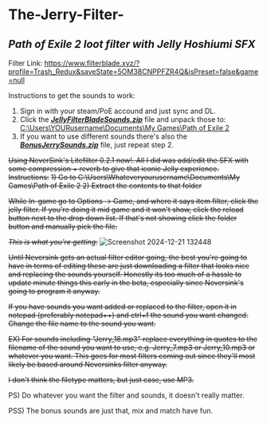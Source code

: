 # The-Jerry-Filter-
## _Path of Exile 2 loot filter with Jelly Hoshiumi SFX_
Filter Link: https://www.filterblade.xyz/?profile=Trash_Redux&saveState=5OM38CNPPFZR4Q&isPreset=false&game=null

Instructions to get the sounds to work:
1) Sign in with your steam/PoE accound and just sync and DL.
2) Click the <ins>**_JellyFilterBladeSounds.zip_**</ins> file and unpack those to: <ins>C:\Users\YOURusername\Documents\My Games\Path of Exile 2</ins>
3) If you want to use different sounds there's also the <ins>**_BonusJerrySounds.zip_**</ins> file, just repeat step 2.





~~Using NeverSink's Litefilter 0.2.1 now!. All I did was add/edit the SFX with some compression + reverb to give that iconic Jelly experience.
Instructions:~~
~~1) Go to C:\Users\Whateveryourusername\Documents\My Games\Path of Exile 2
2) Extract the contents to that folder~~

~~While In-game go to Options -> Game, and where it says item filter, click the jelly filter. If you're doing it mid game and it won't show, click the reload button next to the drop down list. If that's not showing click the folder button and manually pick the file.~~

~~_This is what you're getting:_~~
![Screenshot 2024-12-21 132448](https://github.com/user-attachments/assets/658526c7-9425-46d4-9813-cf8c25266708)

~~Until Neversink gets an actual filter editor going, the best you're going to have in terms of editing these are just downloading a filter that looks nice and replacing the sounds yourself. Honestly its too much of a hassle to update minute things this early in the beta, especially since Neversink's going to program it anyway.~~

~~If you have sounds you want added or replaced to the filter, open it in notepad (preferably notepad++) and ctrl+f the sound you want changed. Change the file name to the sound you want.~~

~~EX) For sounds including "Jerry_18.mp3" replace everything in quotes to the filename of the sound you want to use, e.g. Jerry_7.mp3 or Jerry_10.mp3 or whatever you want.
This goes for most filters coming out since they'll most likely be based around Neversinks filter anyway.~~

~~I don't think the filetype matters, but just case, use MP3.~~

PS) Do whatever you want the filter and sounds, it doesn't really matter.

PSS) The bonus sounds are just that, mix and match have fun.
